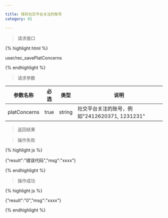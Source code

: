 ```yaml
---

title: 保存社交平台关注的账号
category: 01

---
```


> 请求接口


{% highlight html %}

user/rec_savePlatConcerns

{% endhighlight %}

> 请求参数

|参数名称			|必选		|类型		| 说明									
|-------------------|:---------:|:---------:|--------------------------------------------
|platConcerns		|true		|string		|社交平台关注的账号，例如"2412620371, 1231231"


> 返回结果

> 操作失败

{% highlight js %}

{"result":"错误代码","msg":"xxxx"}

{% endhighlight %}

> 操作成功

{% highlight js %}

{"result":"0","msg":"xxxx"}

{% endhighlight %}
